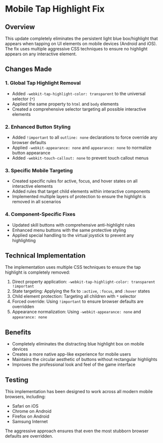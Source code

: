 # Mobile Tap Highlight Fix

## Overview
This update completely eliminates the persistent light blue box/highlight that appears when tapping on UI elements on mobile devices (Android and iOS). The fix uses multiple aggressive CSS techniques to ensure no highlight appears on any interactive element.

## Changes Made

### 1. Global Tap Highlight Removal
- Added `-webkit-tap-highlight-color: transparent` to the universal selector (`*`)
- Applied the same property to `html` and `body` elements
- Created a comprehensive selector targeting all possible interactive elements

### 2. Enhanced Button Styling
- Added `!important` to all `outline: none` declarations to force override any browser defaults
- Applied `-webkit-appearance: none` and `appearance: none` to normalize button appearance
- Added `-webkit-touch-callout: none` to prevent touch callout menus

### 3. Specific Mobile Targeting
- Created specific rules for active, focus, and hover states on all interactive elements
- Added rules that target child elements within interactive components
- Implemented multiple layers of protection to ensure the highlight is removed in all scenarios

### 4. Component-Specific Fixes
- Updated skill buttons with comprehensive anti-highlight rules
- Enhanced menu buttons with the same protective styling
- Applied special handling to the virtual joystick to prevent any highlighting

## Technical Implementation
The implementation uses multiple CSS techniques to ensure the tap highlight is completely removed:

1. Direct property application: `-webkit-tap-highlight-color: transparent !important`
2. State targeting: Applying the fix to `:active`, `:focus`, and `:hover` states
3. Child element protection: Targeting all children with `*` selector
4. Forced override: Using `!important` to ensure browser defaults are overridden
5. Appearance normalization: Using `-webkit-appearance: none` and `appearance: none`

## Benefits
- Completely eliminates the distracting blue highlight box on mobile devices
- Creates a more native app-like experience for mobile users
- Maintains the circular aesthetic of buttons without rectangular highlights
- Improves the professional look and feel of the game interface

## Testing
This implementation has been designed to work across all modern mobile browsers, including:
- Safari on iOS
- Chrome on Android
- Firefox on Android
- Samsung Internet

The aggressive approach ensures that even the most stubborn browser defaults are overridden.